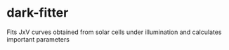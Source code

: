 # dark-fitter
Fits JxV curves obtained from solar cells under illumination and calculates important parameters 
